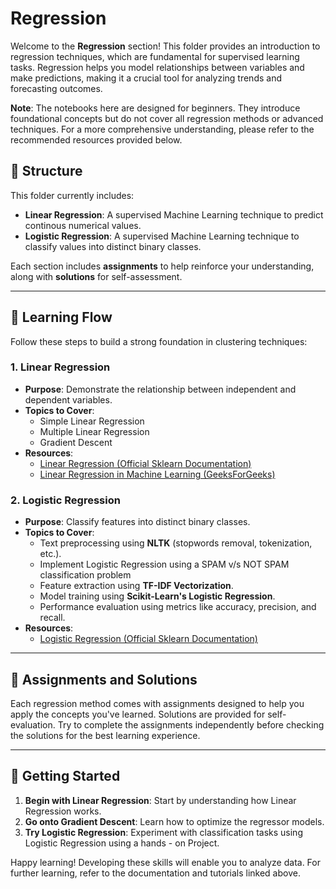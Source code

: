 # Regression

Welcome to the **Regression** section! This folder provides an introduction to regression techniques, which are fundamental for supervised learning tasks. Regression helps you model relationships between variables and make predictions, making it a crucial tool for analyzing trends and forecasting outcomes.  

**Note**: The notebooks here are designed for beginners. They introduce foundational concepts but do not cover all regression methods or advanced techniques. For a more comprehensive understanding, please refer to the recommended resources provided below.


## 📂 Structure

This folder currently includes:
- **Linear Regression**: A supervised Machine Learning technique to predict continous numerical values.
- **Logistic Regression**: A supervised Machine Learning technique to classify values into distinct binary classes.

Each section includes **assignments** to help reinforce your understanding, along with **solutions** for self-assessment.

---

## 🔗 Learning Flow

Follow these steps to build a strong foundation in clustering techniques:

### 1. **Linear Regression**
   - **Purpose**: Demonstrate the relationship between independent and dependent variables.
   - **Topics to Cover**:
     - Simple Linear Regression
     - Multiple Linear Regression
     - Gradient Descent
   - **Resources**:
     - [Linear Regression (Official Sklearn Documentation)](https://scikit-learn.org/stable/modules/generated/sklearn.linear_model.LinearRegression.html)
     - [Linear Regression in Machine Learning (GeeksForGeeks)](https://www.geeksforgeeks.org/ml-linear-regression/)


### 2. **Logistic Regression**
   - **Purpose**: Classify features into distinct binary classes.
   - **Topics to Cover**:
     - Text preprocessing using **NLTK** (stopwords removal, tokenization, etc.).
     - Implement Logistic Regression using a SPAM v/s NOT SPAM classification problem
     - Feature extraction using **TF-IDF Vectorization**.
     - Model training using **Scikit-Learn's Logistic Regression**.
     - Performance evaluation using metrics like accuracy, precision, and recall.
   - **Resources**:
     - [Logistic Regression (Official Sklearn Documentation)](https://scikit-learn.org/stable/modules/generated/sklearn.linear_model.LogisticRegression.html)

---

## 📝 Assignments and Solutions

Each regression method comes with assignments designed to help you apply the concepts you've learned. Solutions are provided for self-evaluation. Try to complete the assignments independently before checking the solutions for the best learning experience.

---

## 🏁 Getting Started

1. **Begin with Linear Regression**: Start by understanding how Linear Regression works.
2. **Go onto Gradient Descent**: Learn how to optimize the regressor models.
3. **Try Logistic Regression**: Experiment with classification tasks using Logistic Regression using a hands - on Project.

Happy learning! Developing these skills will enable you to analyze data. For further learning, refer to the documentation and tutorials linked above.
